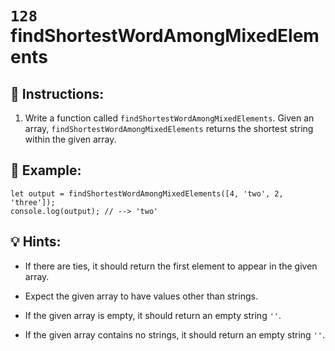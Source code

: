 # `128` findShortestWordAmongMixedElements

## 📝 Instructions:

1. Write a function called `findShortestWordAmongMixedElements`. Given an array, `findShortestWordAmongMixedElements` returns the shortest string within the given array.

## 📎 Example:

```Js
let output = findShortestWordAmongMixedElements([4, 'two', 2, 'three']);
console.log(output); // --> 'two'
```

## 💡 Hints:

+ If there are ties, it should return the first element to appear in the given array.

+ Expect the given array to have values other than strings.

+ If the given array is empty, it should return an empty string `''`.

+ If the given array contains no strings, it should return an empty string `''`.
